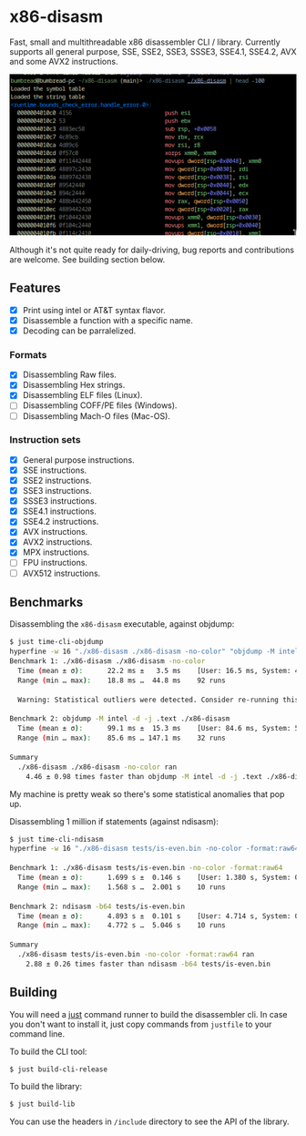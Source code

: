 # x86-disasm

Fast, small and multithreadable x86 disassembler CLI / library. Currently supports
all general purpose, SSE, SSE2, SSE3, SSSE3, SSE4.1, SSE4.2, AVX
and some AVX2 instructions.

![Screenshot of intel-style disassembly](/extras/screenshot-disasm-intel.png)

Although it's not quite ready for daily-driving, bug reports and contributions
are welcome. See building section below.

## Features

- [x] Print using intel or AT&T syntax flavor.
- [x] Disassemble a function with a specific name.
- [x] Decoding can be parralelized.

### Formats

- [x] Disassembling Raw files.
- [x] Disassembling Hex strings.
- [x] Disassembling ELF files (Linux).
- [ ] Disassembling COFF/PE files (Windows).
- [ ] Disassembling Mach-O files (Mac-OS).

### Instruction sets

- [x] General purpose instructions.
- [x] SSE instructions.
- [x] SSE2 instructions.
- [x] SSE3 instructions.
- [x] SSSE3 instructions.
- [x] SSE4.1 instructions.
- [x] SSE4.2 instructions.
- [x] AVX instructions.
- [x] AVX2 instructions.
- [x] MPX instructions.
- [ ] FPU instructions.
- [ ] AVX512 instructions.

## Benchmarks

Disassembling the `x86-disasm` executable, against objdump:

```sh
$ just time-cli-objdump
hyperfine -w 16 "./x86-disasm ./x86-disasm -no-color" "objdump -M intel -d -j .text ./x86-disasm" --output pipe
Benchmark 1: ./x86-disasm ./x86-disasm -no-color
  Time (mean ± σ):      22.2 ms ±   3.5 ms    [User: 16.5 ms, System: 4.6 ms]
  Range (min … max):    18.8 ms …  44.8 ms    92 runs
 
  Warning: Statistical outliers were detected. Consider re-running this benchmark on a quiet system without any interferences from other programs. It might help to use the '--warmup' or '--prepare' options.
 
Benchmark 2: objdump -M intel -d -j .text ./x86-disasm
  Time (mean ± σ):      99.1 ms ±  15.3 ms    [User: 84.6 ms, System: 5.7 ms]
  Range (min … max):    85.6 ms … 147.1 ms    32 runs
 
Summary
  ./x86-disasm ./x86-disasm -no-color ran
    4.46 ± 0.98 times faster than objdump -M intel -d -j .text ./x86-disasm
```

My machine is pretty weak so there's some statistical anomalies that pop up.

Disassembling 1 million if statements (against ndisasm):

```sh
$ just time-cli-ndisasm
hyperfine -w 16 "./x86-disasm tests/is-even.bin -no-color -format:raw64" "ndisasm -b64 tests/is-even.bin" --output pipe

Benchmark 1: ./x86-disasm tests/is-even.bin -no-color -format:raw64
  Time (mean ± σ):      1.699 s ±  0.146 s    [User: 1.380 s, System: 0.174 s]
  Range (min … max):    1.568 s …  2.001 s    10 runs
 
Benchmark 2: ndisasm -b64 tests/is-even.bin
  Time (mean ± σ):      4.893 s ±  0.101 s    [User: 4.714 s, System: 0.088 s]
  Range (min … max):    4.772 s …  5.046 s    10 runs
 
Summary
  ./x86-disasm tests/is-even.bin -no-color -format:raw64 ran
    2.88 ± 0.26 times faster than ndisasm -b64 tests/is-even.bin
```

## Building

You will need a [just](https://github.com/casey/just) command runner to build
the disassembler cli. In case you don't want to install it, just copy commands
from `justfile` to your command line.

To build the CLI tool:

```sh
$ just build-cli-release
```

To build the library:

```sh
$ just build-lib
```

You can use the headers in `/include` directory to see the API of the library.


